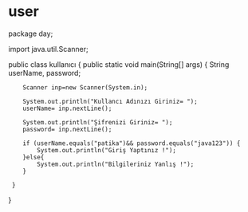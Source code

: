 # user
package day;

import java.util.Scanner;

public class kullanıcı {
    public static void main(String[] args) {
        String  userName, password;

        Scanner inp=new Scanner(System.in);

        System.out.println("Kullancı Adınızı Giriniz= ");
        userName= inp.nextLine();

        System.out.println("Şifrenizi Giriniz= ");
        password= inp.nextLine();

        if (userName.equals("patika")&& password.equals("java123")) {
            System.out.println("Giriş Yaptınız !");
        }else{
            System.out.println("Bilgileriniz Yanlış !");
        }
        
     }
      
 }
